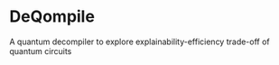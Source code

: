 # DeQompile
A quantum decompiler to explore explainability-efficiency trade-off of quantum circuits

